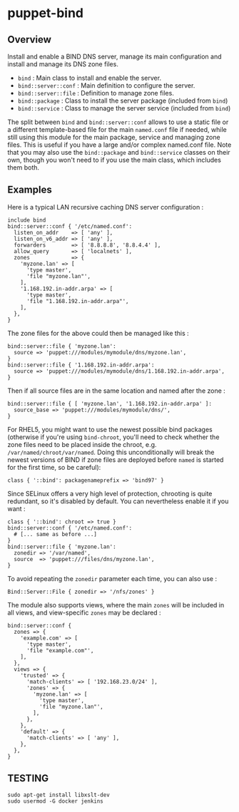 # puppet-bind

## Overview
  
Install and enable a BIND DNS server, manage its main configuration and install
and manage its DNS zone files.

* `bind` : Main class to install and enable the server.
* `bind::server::conf` : Main definition to configure the server.
* `bind::server::file` : Definition to manage zone files.
* `bind::package` : Class to install the server package (included from `bind`)
* `bind::service` : Class to manage the server service (included from `bind`)

The split between `bind` and `bind::server::conf` allows to use a static file
or a different template-based file for the main `named.conf` file if needed,
while still using this module for the main package, service and managing zone
files. This is useful if you have a large and/or complex named.conf file.
Note that you may also use the `bind::package` and `bind::service` classes on
their own, though you won't need to if you use the main class, which includes
them both.

## Examples

Here is a typical LAN recursive caching DNS server configuration :

```puppet
include bind
bind::server::conf { '/etc/named.conf':
  listen_on_addr    => [ 'any' ],
  listen_on_v6_addr => [ 'any' ],
  forwarders        => [ '8.8.8.8', '8.8.4.4' ],
  allow_query       => [ 'localnets' ],
  zones             => {
    'myzone.lan' => [
      'type master',
      'file "myzone.lan"',
    ],
    '1.168.192.in-addr.arpa' => [
      'type master',
      'file "1.168.192.in-addr.arpa"',
    ],
  },
}
```

The zone files for the above could then be managed like this :

```puppet
bind::server::file { 'myzone.lan':
  source => 'puppet:///modules/mymodule/dns/myzone.lan',
}
bind::server::file { '1.168.192.in-addr.arpa':
  source => 'puppet:///modules/mymodule/dns/1.168.192.in-addr.arpa',
}
```

Then if all source files are in the same location and named after the zone :

```puppet
bind::server::file { [ 'myzone.lan', '1.168.192.in-addr.arpa' ]:
  source_base => 'puppet:///modules/mymodule/dns/',
}
```

For RHEL5, you might want to use the newest possible bind packages 
(otherwise if you're using `bind-chroot`, you'll need to check
whether the zone files need to be placed inside the chroot, e.g.
`/var/named/chroot/var/named`. Doing this unconditionally will break
the newest versions of BIND if zone files are deployed before `named`
is started for the first time, so be careful):

```puppet
class { '::bind': packagenameprefix => 'bind97' }
```

Since SELinux offers a very high level of protection, chrooting is quite
redundant, so it's disabled by default. You can nevertheless enable it if
you want :

```puppet
class { '::bind': chroot => true }
bind::server::conf { '/etc/named.conf':
  # [... same as before ...]
}
bind::server::file { 'myzone.lan':
  zonedir => '/var/named',
  source  => 'puppet:///files/dns/myzone.lan',
}
```

To avoid repeating the `zonedir` parameter each time, you can also use :

```puppet
Bind::Server::File { zonedir => '/nfs/zones' }
```

The module also supports views, where the main `zones` will be included in all
views, and view-specific `zones` may be declared :

```puppet
bind::server::conf {
  zones => {
    'example.com' => [
      'type master',
      'file "example.com"',
    ],
  },
  views => {
    'trusted' => {
      'match-clients' => [ '192.168.23.0/24' ],
      'zones' => {
        'myzone.lan' => [
          'type master',
          'file "myzone.lan"',
        ],
      },
    },
    'default' => {
      'match-clients' => [ 'any' ],
    },
  },
}
```


## TESTING

    sudo apt-get install libxslt-dev
    sudo usermod -G docker jenkins

